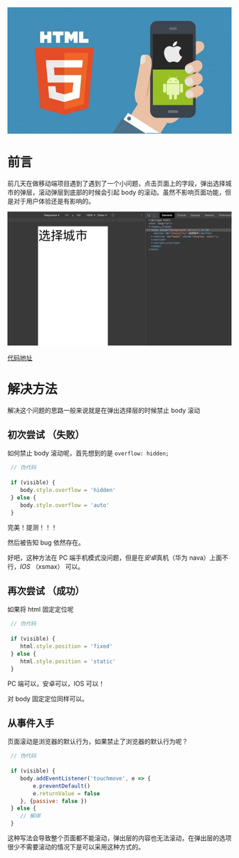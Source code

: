 <div align="center">
    <img src="./m.jpeg" width="800"  />
</div>

# 前言

前几天在做移动端项目遇到了遇到了一个小问题，点击页面上的字段，弹出选择城市的弹层，滚动弹层到底部的时候会引起 body 的滚动。虽然不影响页面功能，但是对于用户体验还是有影响的。

<div align="center">
    <img src="./bodyScroll1.gif" width="800"  />
</div>

[代码地址](./index.html)


# 解决方法

解决这个问题的思路一般来说就是在弹出选择层的时候禁止 body 滚动

## 初次尝试 （失败）

如何禁止 body 滚动呢，首先想到的是 <code>overflow: hidden;</code>

```js
 // 伪代码

 if (visible) {
    body.style.overflow = 'hidden'
 } else {
    body.style.overflow = 'auto'
 }
```
完美！提测！！！

然后被告知 bug 依然存在。

好吧，这种方法在 PC 端手机模式没问题，但是在<em>安卓</em>真机（华为 nava）上面不行，<em>IOS</em> （xsmax） 可以。



## 再次尝试 （成功）

如果将 html 固定定位呢


```js
 // 伪代码

 if (visible) {
    html.style.position = 'fixed'
 } else {
    html.style.position = 'static'
 }
```

PC 端可以，安卓可以，IOS 可以！

对 body 固定定位同样可以。


## 从事件入手 

页面滚动是浏览器的默认行为，如果禁止了浏览器的默认行为呢？

```js
 // 伪代码

 if (visible) {
    body.addEventListener('touchmove', e => {
        e.preventDefault()
        e.returnValue = false
    }, {passive: false })
 } else {
    // 解绑
 }
```

这种写法会导致整个页面都不能滚动，弹出层的内容也无法滚动，在弹出层的选项很少不需要滚动的情况下是可以采用这种方式的。



